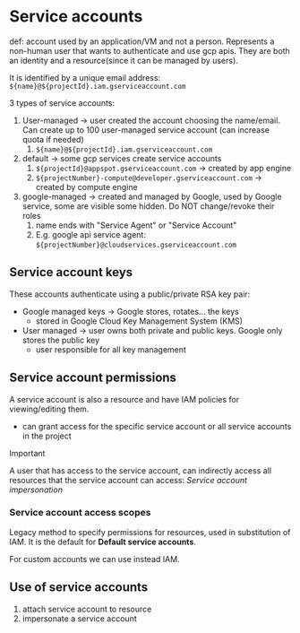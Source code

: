 # Service accounts

def: account used by an application/VM and not a person. Represents a non-human user that wants to authenticate and use gcp apis. They are both an identity and a resource(since it can be managed by users).

It is identified by a unique email address: `${name}@${projectId}.iam.gserviceaccount.com`

3 types of service accounts:

1. User-managed -> user created the account choosing the name/email. Can create up to 100 user-managed service account (can increase quota if needed)
   1. `${name}@${projectId}.iam.gserviceaccount.com`
2. default -> some gcp services create service accounts
   1. `${projectId}@appspot.gserviceaccount.com` -> created by app engine
   2. `${projectNumber}-compute@developer.gserviceaccount.com` -> created by compute engine
3. google-managed -> created and managed by Google, used by Google service, some are visible some hidden. Do NOT change/revoke their roles
   1. name ends with "Service Agent" or "Service Account"
   2. E.g. google api service agent: `${projectNumber}@cloudservices.gserviceaccount.com`

## Service account keys

These accounts authenticate using a public/private RSA key pair:

- Google managed keys -> Google stores, rotates... the keys
  - stored in Google Cloud Key Management System (KMS)
- User managed -> user owns both private and public keys. Google only stores the public key
  - user responsible for all key management

## Service account permissions

A service account is also a resource and have IAM policies for viewing/editing them.

- can grant access for the specific service account or all service accounts in the project

> [!IMPORTANT]
> A user that has access to the service account, can indirectly access all resources that the service account can access: *Service account impersonation*

### Service account access scopes

Legacy method to specify permissions for resources, used in substitution of IAM. It is the default for **Default service accounts**.

For custom accounts we can use instead IAM.

## Use of service accounts

1. attach service account to resource
2. impersonate a service account


